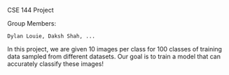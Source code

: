 CSE 144 Project

Group Members:

    Dylan Louie, Daksh Shah, ...

In this project, we are given 10 images per class for 100 classes of training data sampled from different datasets. Our goal is to train a model that can accurately classify these images!